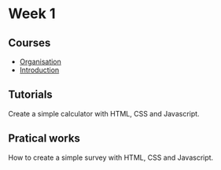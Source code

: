 # Week 1

## Courses

- [Organisation](/web-course/courses/organisation/)
- [Introduction](/web-course/courses/introduction/)

## Tutorials

Create a simple calculator with HTML, CSS and Javascript.

## Pratical works

How to create a simple survey with HTML, CSS and Javascript.
